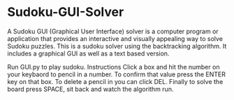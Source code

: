 # Sudoku-GUI-Solver
A Sudoku GUI (Graphical User Interface) solver is a computer program or application that provides an interactive and visually appealing way to solve Sudoku puzzles. 
This is a sudoku solver using the backtracking algorithm. It includes a graphical GUI as well as a text based version.

Run GUI.py to play sudoku.
Instructions
Click a box and hit the number on your keybaord to pencil in a number. To confirm that value press the ENTER key on that box. To delete a pencil in you can click DEL. Finally to solve the board press SPACE, sit back and watch the algorithm run.
